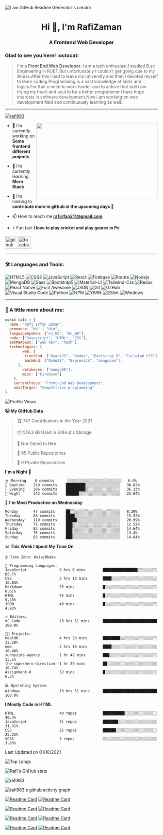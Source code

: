 

![I am GitHub Readme Generator's creator](https://richestsoft.com/blog/wp-content/uploads/2019/04/web-development-banner.jpg)

<h1 align="center">Hi 👋, I'm RafiZaman</h1>
<h3 align="center">A Frontend Web Developer</h3>

### Glad to see you here! :octocat:

> I'm a **Front End Web Developer**. I am a tech enthusiast.I studied B.sc Engineering in RUET.But unfortunately I couldn't get going due to my illness.After this i had to leave my university and then i devoted myself to learn coding.Programming is a vast knowledge of skills and logics.For that u need to work harder and to achive that skill i am trying my heart and soul to be a better programmer.I have huge interests in software development.Now i am working on web development field and continuously learning as well.
---

<p align="left"> <a href="https://github.com/ryo-ma/github-profile-trophy"><img src="https://github-profile-trophy.vercel.app/?username=rafi983" alt="rafi983" /></a> </p>


<img align="right" height="250" width="400" src="https://cdn.dribbble.com/users/1162077/screenshots/4649464/skatter-programmer.gif">

- 🔭 I’m currently working on **Some frontend different projects**

- 🌱 I’m currently learning **Mern Stack**

- 👯 I’m looking to **contribute more in github in the upcoming days 🤣**

- 📫 How to reach me **rafiirfan211@gmail.com**

- ⚡ Fun fact **I love to play cricket and play games in Pc**

[<img src='https://cdn.jsdelivr.net/npm/simple-icons@3.0.1/icons/github.svg' alt='github' height='40'>](https://github.com/rafi983)  [<img src='https://cdn.jsdelivr.net/npm/simple-icons@3.0.1/icons/facebook.svg' alt='facebook' height='40'>](https://www.facebook.com/rafi983)  



---


### 🛠 Languages and Tools:

![HTML5](https://img.shields.io/badge/-HTML5-000000?style=flat&logo=html5&logoColor=ffffff&labelColor=E34F26)
![CSS3](https://img.shields.io/badge/-CSS3-000000?style=flat&logo=css3&logoColor=ffffff&labelColor=1572B6)
![JavaScript](https://img.shields.io/badge/-JavaScript-000000?style=flat&logo=javascript)
![React](https://img.shields.io/badge/-React-000000?style=flat&logo=react)
![Firebase](https://img.shields.io/badge/-firebase-000000?style=flat&logo=firebase)
![Routre](https://img.shields.io/badge/-Router-000000?style=flat&logo=react-router)
![Nodejs](https://img.shields.io/badge/-Nodejs-000000?style=flat&logo=Node.js)
![MongoDB](https://img.shields.io/badge/-MongoDB-000000?style=flat&logo=mongodb&labelColor=ffffff)
![Sass](https://img.shields.io/badge/-SCSS-000000?style=flat&logo=sass&logoColor=ffffff&labelColor=%23CC6699)
![Bootstrap5](https://img.shields.io/badge/-Bootstrap%205-000000?style=flat&logo=bootstrap&logoColor=ffffff&labelColor=563D7C)
![Material-UI](https://img.shields.io/badge/-Material%20UI-000000?style=flat&logo=Material%20UI&logoColor=ffffff&labelColor=0081CB)
![Tailwind-Css](https://img.shields.io/badge/-Tailwind%20CSS-000000?style=flat&logo=tailwindcss&logoColor=ffffff&labelColor=0081CB)
![Redux](https://img.shields.io/badge/-Redux-000000?style=flat&logo=redux&logoColor=764ABC&labelColor=ffffff)
![React Native](https://img.shields.io/badge/-React%20Native-000000?style=flat&logo=react&labelColor=000000)
![Font Awesome](https://img.shields.io/badge/-font%20awesome-000000?style=flat&logo=font-awesome&logoColor=339AF0&labelColor=ffffff)
![JSON](https://img.shields.io/badge/-JSON-000000?style=flat&logo=JSON&logoColor=000000&labelColor=ffffff)
![Git](https://img.shields.io/badge/-Git-000000?style=flat&logo=git&logoColor=F05032&labelColor=ffffff)
![GitHub](https://img.shields.io/badge/-GitHub-000000?style=flat&logo=github&logoColor=000000&labelColor=ffffff)
![Visual Studio Code](https://img.shields.io/badge/-VSCode-000000?style=flat&logo=visual-studio-code&labelColor=007ACC)
![Python](https://img.shields.io/badge/-Python-000000?style=flat&logo=python&logoColor=ffffff&labelColor=563D7C)
![NPM](https://img.shields.io/badge/-npm-000000?style=flat&logo=npm&labelColor=ffffff)
![YARN](https://img.shields.io/badge/-yarn-000000?style=flat&logo=yarn)
![ESlint](https://img.shields.io/badge/-ESlint-000000?style=flat&logo=ESlint&labelColor=4B32C3)
![Windows](https://img.shields.io/badge/-Windows-000000?style=flat&logo=windows&logoColor=ffffff&labelColor=0078D6)


---



### :boy: A little more about me:

```javascript
const rafi = {
  name: "Rafi Irfan Zaman",
  pronouns: "He" | "Him",
  languageSpoken: ["en_US", "bn_BD"],
  code: ["Javascript", "HTML", "CSS"],
  askMeAbout: ["web dev", "tech"],
  technologies: {
        web: {
         frontEnd: ["ReactJS", "Redux", "Bootstrap 5", "Tailwind CSS"],
         backEnd: ["NodeJS", "ExpressJS", "mongoose"],
      },
        databases: ["mongoDB"],
        misc: ["Firebase"]
    },
    currentFocus: "Front-End Web Development",
    nextTarget: "Competitive programming"
}
```

<!--START_SECTION:waka-->
![Profile Views](http://img.shields.io/badge/Profile%20Views-68-blue)

**🐱 My GitHub Data** 

> 🏆 747 Contributions in the Year 2021
 > 
> 📦 519.3 kB Used in GitHub's Storage 
 > 
> 🚫 Not Opted to Hire
 > 
> 📜 95 Public Repositories 
 > 
> 🔑 0 Private Repositories  
 > 
**I'm a Night 🦉** 

```text
🌞 Morning    0 commits      ░░░░░░░░░░░░░░░░░░░░░░░░░   0.0% 
🌆 Daytime    219 commits    █████████░░░░░░░░░░░░░░░░   38.62% 
🌃 Evening    206 commits    █████████░░░░░░░░░░░░░░░░   36.33% 
🌙 Night      142 commits    ██████░░░░░░░░░░░░░░░░░░░   25.04%

```
📅 **I'm Most Productive on Wednesday** 

```text
Monday       47 commits     ██░░░░░░░░░░░░░░░░░░░░░░░   8.29% 
Tuesday      88 commits     ████░░░░░░░░░░░░░░░░░░░░░   15.52% 
Wednesday    119 commits    █████░░░░░░░░░░░░░░░░░░░░   20.99% 
Thursday     71 commits     ███░░░░░░░░░░░░░░░░░░░░░░   12.52% 
Friday       83 commits     ███░░░░░░░░░░░░░░░░░░░░░░   14.64% 
Saturday     76 commits     ███░░░░░░░░░░░░░░░░░░░░░░   13.4% 
Sunday       83 commits     ███░░░░░░░░░░░░░░░░░░░░░░   14.64%

```


📊 **This Week I Spent My Time On** 

```text
⌚︎ Time Zone: Asia/Dhaka

💬 Programming Languages: 
JavaScript               9 hrs 6 mins        ████████████████░░░░░░░░░   65.7% 
CSS                      2 hrs 13 mins       ████░░░░░░░░░░░░░░░░░░░░░   16.03% 
Markdown                 55 mins             █░░░░░░░░░░░░░░░░░░░░░░░░   6.61% 
HTML                     45 mins             █░░░░░░░░░░░░░░░░░░░░░░░░   5.45% 
JSON                     40 mins             █░░░░░░░░░░░░░░░░░░░░░░░░   4.82%

🔥 Editors: 
VS Code                  13 hrs 51 mins      █████████████████████████   100.0%

🐱‍💻 Projects: 
mealdb                   4 hrs 28 mins       ████████░░░░░░░░░░░░░░░░░   32.28% 
ema                      2 hrs 16 mins       ████░░░░░░░░░░░░░░░░░░░░░   16.46% 
sunnyside-agency         1 hr 48 mins        ███░░░░░░░░░░░░░░░░░░░░░░   13.1% 
the-superhero-direction-r1 hr 29 mins        ██░░░░░░░░░░░░░░░░░░░░░░░   10.74% 
Assignment-8             52 mins             █░░░░░░░░░░░░░░░░░░░░░░░░   6.3%

💻 Operating System: 
Windows                  13 hrs 51 mins      █████████████████████████   100.0%

```

**I Mostly Code in HTML** 

```text
HTML                     40 repos            ██████████░░░░░░░░░░░░░░░   40.4% 
JavaScript               31 repos            ███████░░░░░░░░░░░░░░░░░░   31.31% 
CSS                      25 repos            ██████░░░░░░░░░░░░░░░░░░░   25.25% 
SCSS                     3 repos             ░░░░░░░░░░░░░░░░░░░░░░░░░   3.03%

```



 Last Updated on 01/10/2021
<!--END_SECTION:waka-->


![Top Langs](https://github-readme-stats.vercel.app/api/top-langs/?username=rafi983&card_width=500&theme=vision-friendly-dark)

![Rafi's GitHub stats](https://github-readme-stats.vercel.app/api?username=rafi983&show_icons=true&theme=vision-friendly-dark)

<p><img align="center" src="https://github-readme-streak-stats.herokuapp.com/?user=rafi983&theme=vision-friendly-dark" alt="rafi983" /></p>



![rafi983's github activity graph](https://activity-graph.herokuapp.com/graph?username=rafi983&theme=react-dark)


[![Readme Card](https://github-readme-stats.vercel.app/api/pin/?username=rafi983&repo=FancySlider&theme=omni)](https://github.com/rafi983/FancySlider)
[![Readme Card](https://github-readme-stats.vercel.app/api/pin/?username=rafi983&repo=Tic-Tac-Toe&theme=omni)](https://github.com/rafi983/Tic-Tac-Toe)

[![Readme Card](https://github-readme-stats.vercel.app/api/pin/?username=rafi983&repo=Hungry-Monster&theme=omni)](https://github.com/rafi983/Hungry-Monster)
[![Readme Card](https://github-readme-stats.vercel.app/api/pin/?username=rafi983&repo=WeatherApp-Js&theme=omni)](https://github.com/rafi983/WeatherApp-Js)


[![Readme Card](https://github-readme-stats.vercel.app/api/pin/?username=rafi983&repo=Natours&theme=omni)](https://github.com/rafi983/Natours)
[![Readme Card](https://github-readme-stats.vercel.app/api/pin/?username=rafi983&repo=Glassmorphism-Calculator&theme=omni)](https://github.com/rafi983/Glassmorphism-Calculator)

[![Readme Card](https://github-readme-stats.vercel.app/api/pin/?username=rafi983&repo=Backroads-site&theme=omni)](https://github.com/rafi983/Backroads-site)
[![Readme Card](https://github-readme-stats.vercel.app/api/pin/?username=rafi983&repo=Tea-station&theme=omni)](https://github.com/rafi983/Tea-station)

